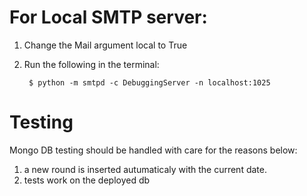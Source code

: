 # For Local SMTP server:
1. Change the Mail argument local to True
2. Run the following in the terminal:

        $ python -m smtpd -c DebuggingServer -n localhost:1025
# Testing

Mongo DB testing should be handled with care for the reasons below:

1. a new round is inserted autumaticaly with the current date.
2. tests work on the deployed db